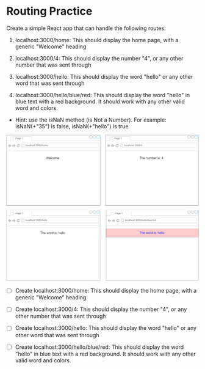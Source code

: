 # Routing Practice
Create a simple React app that can handle the following routes:

1. localhost:3000/home: This should display the home page, with a generic "Welcome" heading

2. localhost:3000/4: This should display the number "4", or any other number that was sent through

3. localhost:3000/hello: This should display the word "hello" or any other word that was sent through

4. localhost:3000/hello/blue/red: This should display the word "hello" in blue text with a red background. It should work with any other valid word and colors.

* Hint: use the isNaN method (is Not a Number). For example: isNaN(+"35") is false, isNaN(+"hello") is true  
  
![](Untitled_Diagram_(3).png)

* [ ] Create localhost:3000/home: This should display the home page, with a generic "Welcome" heading

* [ ] Create localhost:3000/4: This should display the number "4", or any other number that was sent through

* [ ] Create localhost:3000/hello: This should display the word "hello" or any other word that was sent through

* [ ] Create localhost:3000/hello/blue/red: This should display the word "hello" in blue text with a red background. It should work with any other valid word and colors.